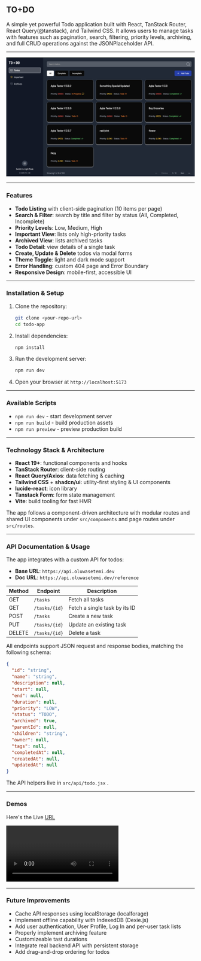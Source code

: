 ## TO+DO

A simple yet powerful Todo application built with React, TanStack Router, React Query(@tanstack), and Tailwind CSS. It allows users to manage tasks with features such as pagination, search, filtering, priority levels, archiving, and full CRUD operations against the JSONPlaceholder API.

---

![](./public/ss/image.png)

---

### Features

* **Todo Listing** with client-side pagination (10 items per page)
* **Search & Filter**: search by title and filter by status (All, Completed, Incomplete)
* **Priority Levels**: Low, Medium, High
* **Important View**: lists only high-priority tasks
* **Archived View**: lists archived tasks
* **Todo Detail**: view details of a single task
* **Create, Update & Delete** todos via modal forms
* **Theme Toggle**: light and dark mode support
* **Error Handling**: custom 404 page and Error Boundary
* **Responsive Design**: mobile-first, accessible UI

---

### Installation & Setup

1. Clone the repository:

   ```bash
   git clone <your-repo-url>
   cd todo-app
   ```
2. Install dependencies:

   ```bash
   npm install
   ```
3. Run the development server:

   ```bash
   npm run dev
   ```
4. Open your browser at `http://localhost:5173`

---

### Available Scripts

* `npm run dev` - start development server
* `npm run build` - build production assets
* `npm run preview` - preview production build

---

### Technology Stack & Architecture

* **React 19+**: functional components and hooks
* **TanStack Router**: client-side routing
* **React Query/Axios**: data fetching & caching
* **Tailwind CSS** + **shadcn/ui**: utility-first styling & UI components
* **lucide-react**: icon library
* **Tanstack Form**: form state management
* **Vite**: build tooling for fast HMR

The app follows a component-driven architecture with modular routes and shared UI components under `src/components` and page routes under `src/routes`.

---

### API Documentation & Usage

The app integrates with a custom API for todos:

* **Base URL**: `https://api.oluwasetemi.dev`
* **Doc URL**: `https://api.oluwasetemi.dev/reference`

| Method | Endpoint      | Description                   |
| ------ | ------------- | ----------------------------- |
| GET    | `/tasks`      | Fetch all tasks               |
| GET    | `/tasks/{id}` | Fetch a single task by its ID |
| POST   | `/tasks`      | Create a new task             |
| PUT    | `/tasks/{id}` | Update an existing task       |
| DELETE | `/tasks/{id}` | Delete a task                 |

All endpoints support JSON request and response bodies, matching the following schema:

```json
{
  "id": "string",
  "name": "string",
  "description": null,
  "start": null,
  "end": null,
  "duration": null,
  "priority": "LOW",
  "status": "TODO",
  "archived": true,
  "parentId": null,
  "children": "string",
  "owner": null,
  "tags": null,
  "completedAt": null,
  "createdAt": null,
  "updatedAt": null
}
```

The API helpers live in `src/api/todo.jsx` .

---

### Demos

Here's the Live [URL](https://t0d0z.netlify.app/)

![](./public/ss/Screen%20Recording%202025-06-15%20at%2012.58.16.mp4)
<!-- ![](./public/ss/ScreenRecording2025-06-14at16.48.58-ezgif.com-video-to-gif-converter-2.gif)
![](./public/ss/ScreenRecording2025-06-14at16.48.58-ezgif.com-video-to-gif-converter-3.gif)
![](./public/ss/ScreenRecording2025-06-14at16.48.58-ezgif.com-video-to-gif-converter-4.gif) -->

---


### Future Improvements

* Cache API responses using localStorage (localforage)
* Implement offline capability with IndexedDB (Dexie.js)
* Add user authentication, User Profile, Log In and per-user task lists
* Properly implement archiving feature
* Customizeable tast durations
* Integrate real backend API with persistent storage
* Add drag-and-drop ordering for todos
